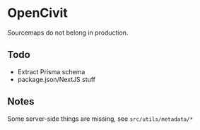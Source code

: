 # OpenCivit

Sourcemaps do not belong in production.

## Todo

- Extract Prisma schema
- package.json/NextJS stuff

## Notes

Some server-side things are missing, see `src/utils/metadata/*`
